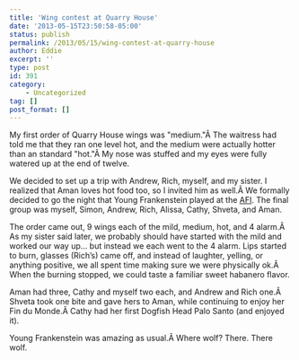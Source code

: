 ```yaml
---
title: 'Wing contest at Quarry House'
date: '2013-05-15T23:50:58-05:00'
status: publish
permalink: /2013/05/15/wing-contest-at-quarry-house
author: Eddie
excerpt: ''
type: post
id: 391
category:
    - Uncategorized
tag: []
post_format: []
---
```

My first order of Quarry House wings was "medium."Â The waitress had told me that they ran one level hot, and the medium were actually hotter than an standard "hot."Â My nose was stuffed and my eyes were fully watered up at the end of twelve.

We decided to set up a trip with Andrew, Rich, myself, and my sister. I realized that Aman loves hot food too, so I invited him as well.Â We formally decided to go the night that Young Frankenstein played at the [AFI](http://afi.com/silver/). The final group was myself, Simon, Andrew, Rich, Alissa, Cathy, Shveta, and Aman.

The order came out, 9 wings each of the mild, medium, hot, and 4 alarm.Â As my sister said later, we probably should have started with the mild and worked our way up… but instead we each went to the 4 alarm. Lips started to burn, glasses (Rich’s) came off, and instead of laughter, yelling, or anything positive, we all spent time making sure we were physically ok.Â When the burning stopped, we could taste a familiar sweet habanero flavor.

Aman had three, Cathy and myself two each, and Andrew and Rich one.Â Shveta took one bite and gave hers to Aman, while continuing to enjoy her Fin du Monde.Â Cathy had her first Dogfish Head Palo Santo (and enjoyed it).

Young Frankenstein was amazing as usual.Â Where wolf? There. There wolf.